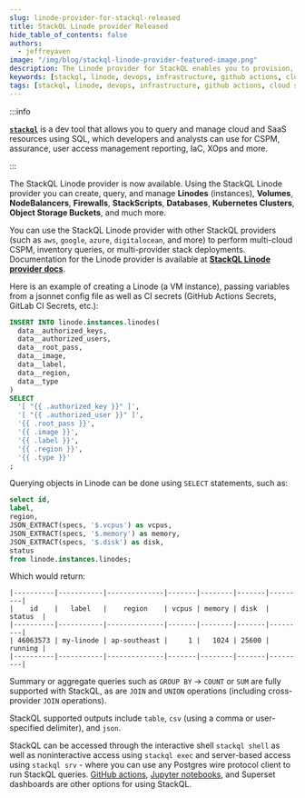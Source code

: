 ```yaml
---
slug: linode-provider-for-stackql-released
title: StackQL Linode provider Released
hide_table_of_contents: false
authors:	
  - jeffreyaven
image: "/img/blog/stackql-linode-provider-featured-image.png"
description: The Linode provider for StackQL enables you to provision, query and manage Linode resources using StackQL SQL.
keywords: [stackql, linode, devops, infrastructure, github actions, cloud security, CI/CD]
tags: [stackql, linode, devops, infrastructure, github actions, cloud security, CI/CD]
---
```


:::info

[__`stackql`__](https://github.com/stackql/stackql) is a dev tool that allows you to query and manage cloud and SaaS resources using SQL, which developers and analysts can use for CSPM, assurance, user access management reporting, IaC, XOps and more.

:::

The StackQL Linode provider is now available. Using the StackQL Linode provider you can create, query, and manage __Linodes__ (instances), __Volumes__, __NodeBalancers__, __Firewalls__, __StackScripts__, __Databases__, __Kubernetes Clusters__, __Object Storage Buckets__, and much more.  

You can use the StackQL Linode provider with other StackQL providers (such as `aws`, `google`, `azure`, `digitalocean`, and more) to perform multi-cloud CSPM, inventory queries, or multi-provider stack deployments. Documentation for the Linode provider is available at [__StackQL Linode provider docs__](/providers/linode/).  

Here is an example of creating a Linode (a VM instance), passing variables from a jsonnet config file as well as CI secrets (GitHub Actions Secrets, GitLab CI Secrets, etc.):  

```sql
INSERT INTO linode.instances.linodes(
  data__authorized_keys,
  data__authorized_users,
  data__root_pass,
  data__image,
  data__label,
  data__region,
  data__type
)
SELECT
  '[ "{{ .authorized_key }}" ]',
  '[ "{{ .authorized_user }}" ]',
  '{{ .root_pass }}',
  '{{ .image }}',
  '{{ .label }}',
  '{{ .region }}',
  '{{ .type }}'
;
```

Querying objects in Linode can be done using `SELECT` statements, such as:  

```sql
select id, 
label, 
region, 
JSON_EXTRACT(specs, '$.vcpus') as vcpus,
JSON_EXTRACT(specs, '$.memory') as memory,
JSON_EXTRACT(specs, '$.disk') as disk,
status 
from linode.instances.linodes;
```

Which would return:  

```
|----------|-----------|--------------|-------|--------|-------|---------|                                                                                                                                              
|    id    |   label   |    region    | vcpus | memory | disk  | status  |                                                                                                                                              
|----------|-----------|--------------|-------|--------|-------|---------|                                                                                                                                              
| 46063573 | my-linode | ap-southeast |     1 |   1024 | 25600 | running |                                                                                                                                              
|----------|-----------|--------------|-------|--------|-------|---------| 
```

Summary or aggregate queries such as `GROUP BY` -> `COUNT` or `SUM` are fully supported with StackQL, as are `JOIN` and `UNION` operations (including cross-provider `JOIN` operations).  

StackQL supported outputs include `table`, `csv` (using a comma or user-specified delimiter), and `json`.  

StackQL can be accessed through the interactive shell `stackql shell` as well as noninteractive access using `stackql exec` and server-based access using `stackql srv` - where you can use any Postgres wire protocol client to run StackQL queries. [GitHub actions](https://stackql.io/blog/stackql-github-actions), [Jupyter notebooks](https://stackql.io/blog/cloud-security-and-inventory-analysis-with-stackql-and-jupyter), and Superset dashboards are other options for using StackQL.
